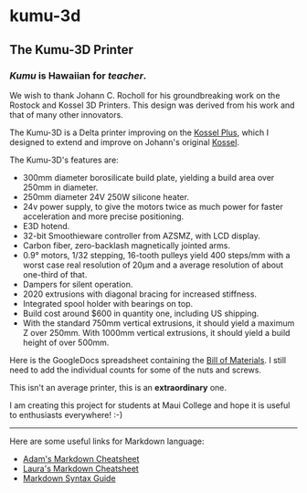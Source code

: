 # kumu-3d

## The Kumu-3D Printer

### *Kumu* is Hawaiian for *teacher*.

We wish to thank Johann C. Rocholl for his groundbreaking work on the Rostock and Kossel 3D Printers. This design was derived from his work and that of many other innovators.

The Kumu-3D is a Delta printer improving on the [Kossel Plus](http://www.kosselplus.com "Kossel Plus"), which I designed to extend and improve on Johann's original [Kossel](http://reprap.org/wiki/Kossel "Kossel").

The Kumu-3D's features are:

* 300mm diameter borosilicate build plate, yielding a build area over 250mm in diameter.
* 250mm diameter 24V 250W silicone heater.
* 24v power supply, to give the motors twice as much power for faster acceleration and more precise positioning.
* E3D hotend.
* 32-bit Smoothieware controller from AZSMZ, with LCD display.
* Carbon fiber, zero-backlash magnetically jointed arms.
* 0.9&deg; motors, 1/32 stepping, 16-tooth pulleys yield 400 steps/mm with a worst case real resolution of 20&micro;m and a average resolution of about one-third of that.
* Dampers for silent operation.
* 2020 extrusions with diagonal bracing for increased stiffness.
* Integrated spool holder with bearings on top.
* Build cost around $600 in quantity one, including US shipping.
* With the standard 750mm vertical extrusions, it should yield a maximum Z over 250mm.  With 1000mm vertical extrusions, it should yield a build height of over 500mm.

Here is the GoogleDocs spreadsheet containing the [Bill of Materials](https://docs.google.com/spreadsheets/d/1ovnhxit7gjctnHXA3ArEihpogoxfmhG4zKcSKq6PfBs/edit?usp=sharing).
I still need to add the individual counts for some of the nuts and screws.

This isn't an average printer, this is an **extraordinary** one.

I am creating this project for students at Maui College and hope it is useful to enthusiasts everywhere!  :-)

***

Here are some useful links for Markdown language:
 * [Adam's Markdown Cheatsheet](https://github.com/adam-p/markdown-here/wiki/Markdown-Cheatsheet)
 * [Laura's Markdown Cheatsheet](https://github.com/tchapi/markdown-cheatsheet/blob/master/README.md)
 * [Markdown Syntax Guide](https://confluence.atlassian.com/bitbucketserver/markdown-syntax-guide-776639995.html)
